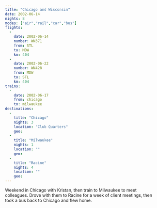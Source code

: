```yaml
---
title: "Chicago and Wisconsin"
date: 2002-06-14
nights: 8
modes: ["air","rail","car","bus"]
flights:
  -
    date: 2002-06-14
    number: WN371
    from: STL
    to: MDW
    km: 404
  -
    date: 2002-06-22
    number: WN428
    from: MDW
    to: STL
    km: 404
trains:
  -
    date: 2002-06-17
    from: chicago
    to: milwaukee
destinations:
  -
    title: "Chicago"
    nights: 3
    location: "Club Quarters"
    geo:
  -
    title: "Milwaukee"
    nights: 1
    location: ""
    geo:
  -
    title: "Racine"
    nights: 4
    location: ""
    geo:
---
```


Weekend in Chicago with Kristan, then train to Milwaukee to meet colleagues. Drove with them to Racine for a week of client meetings, then took a bus back to Chicago and flew home.
